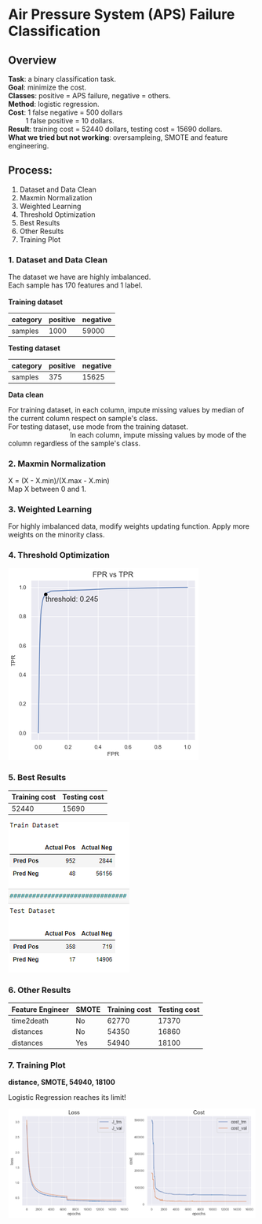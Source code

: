 # Air Pressure System (APS) Failure Classification

## Overview
**Task**: a binary classification task. <br>
**Goal**: minimize the cost. <br>
**Classes**: positive = APS failure, negative = others. <br>
**Method**: logistic regression. <br>
**Cost**: 1 false negative = 500 dollars <br>&nbsp;&nbsp;&nbsp;&nbsp;&nbsp;&nbsp;&nbsp;&nbsp;
1 false positive = 10 dollars. <br>
**Result**: training cost = 52440 dollars, testing cost = 15690 dollars. <br>
**What we tried but not working**: oversampleing, SMOTE and feature engineering.

## Process:
1. Dataset and Data Clean
2. Maxmin Normalization
3. Weighted Learning
4. Threshold Optimization
5. Best Results
6. Other Results
7. Training Plot

### 1. Dataset and Data Clean
The dataset we have are highly imbalanced. <br>
Each sample has 170 features and 1 label. <br>
<br>
**Training dataset**

category	| positive | 	negative
------|------------|-----------
samples | 1000 |	59000

**Testing dataset**

category	| positive | 	negative
------|------------|-----------
samples | 375 |	15625

**Data clean**

For training dataset, in each column, impute missing values by median of the current column respect on sample's class. <br>
For testing dataset, use mode from the training dataset. <br> &nbsp;&nbsp;&nbsp;&nbsp;&nbsp;&nbsp;&nbsp;&nbsp;&nbsp;&nbsp;&nbsp;&nbsp;&nbsp;&nbsp;&nbsp;&nbsp;&nbsp;&nbsp;&nbsp;&nbsp;&nbsp;&nbsp;&nbsp;&nbsp;&nbsp;&nbsp;&nbsp;&nbsp;&nbsp;&nbsp;&nbsp;
In each column, impute missing values by mode of the column regardless of the sample's class. <br>

### 2. Maxmin Normalization

X = (X - X.min)/(X.max - X.min) <br>
Map X between 0 and 1. <br>

### 3. Weighted Learning

For highly imbalanced data, modify weights updating function.
Apply more weights on the minority class.

### 4. Threshold Optimization

![threshold optimization](/results/threshold_optimization.png)

### 5. Best Results

Training cost | 	Testing cost
--------------|---------------
52440 |	15690

![confusion matrix](/results/confusion_matrix.png)

### 6. Other Results

Feature Engineer | SMOTE | Training cost | 	Testing cost
-----------------|-------|---------------|---------------
time2death | No | 62770 |	17370
distances | No | 54350 |	16860
distances | Yes | 54940 |	18100

### 7. Training Plot

**distance, SMOTE, 54940, 18100**<br>

Logistic Regression reaches its limit! <br>

![plots](/results/distance%20and%20SMOTE.png)


